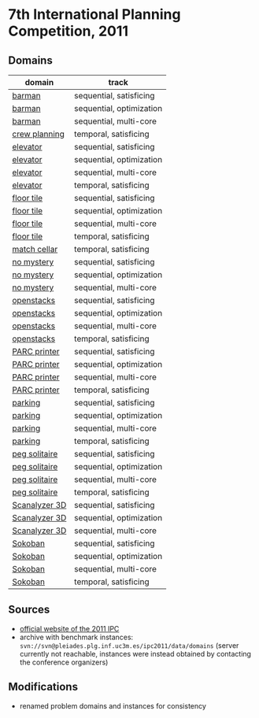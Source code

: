 # 7th International Planning Competition, 2011

## Domains

| domain | track |
|--------|-------|
| [barman](domains/barman-sequential-satisficing) | sequential, satisficing |
| [barman](domains/barman-sequential-optimization) | sequential, optimization |
| [barman](domains/barman-sequential-multi-core) | sequential, multi-core |
| [crew planning](domains/crew-planning-temporal-satisficing) | temporal, satisficing |
| [elevator](domains/elevator-sequential-satisficing) | sequential, satisficing |
| [elevator](domains/elevator-sequential-optimization) | sequential, optimization |
| [elevator](domains/elevator-sequential-multi-core) | sequential, multi-core |
| [elevator](domains/elevator-temporal-satisficing) | temporal, satisficing |
| [floor tile](domains/floor-tile-sequential-satisficing) | sequential, satisficing |
| [floor tile](domains/floor-tile-sequential-optimization) | sequential, optimization |
| [floor tile](domains/floor-tile-sequential-multi-core) | sequential, multi-core |
| [floor tile](domains/floor-tile-temporal-satisficing) | temporal, satisficing |
| [match cellar](domains/match-cellar-temporal-satisficing) | temporal, satisficing |
| [no mystery](domains/no-mystery-sequential-satisficing) | sequential, satisficing |
| [no mystery](domains/no-mystery-sequential-optimization) | sequential, optimization |
| [no mystery](domains/no-mystery-sequential-multi-core) | sequential, multi-core |
| [openstacks](domains/openstacks-sequential-satisficing) | sequential, satisficing |
| [openstacks](domains/openstacks-sequential-optimization) | sequential, optimization |
| [openstacks](domains/openstacks-sequential-multi-core) | sequential, multi-core |
| [openstacks](domains/openstacks-temporal-satisficing) | temporal, satisficing |
| [PARC printer](domains/parc-printer-sequential-satisficing) | sequential, satisficing |
| [PARC printer](domains/parc-printer-sequential-optimization) | sequential, optimization |
| [PARC printer](domains/parc-printer-sequential-multi-core) | sequential, multi-core |
| [PARC printer](domains/parc-printer-temporal-satisficing) | temporal, satisficing |
| [parking](domains/parking-sequential-satisficing) | sequential, satisficing |
| [parking](domains/parking-sequential-optimization) | sequential, optimization |
| [parking](domains/parking-sequential-multi-core) | sequential, multi-core |
| [parking](domains/parking-temporal-satisficing) | temporal, satisficing |
| [peg solitaire](domains/peg-solitaire-sequential-satisficing) | sequential, satisficing |
| [peg solitaire](domains/peg-solitaire-sequential-optimization) | sequential, optimization |
| [peg solitaire](domains/peg-solitaire-sequential-multi-core) | sequential, multi-core |
| [peg solitaire](domains/peg-solitaire-temporal-satisficing) | temporal, satisficing |
| [Scanalyzer 3D](domains/scanalyzer-3d-sequential-satisficing) | sequential, satisficing |
| [Scanalyzer 3D](domains/scanalyzer-3d-sequential-optimization) | sequential, optimization |
| [Scanalyzer 3D](domains/scanalyzer-3d-sequential-multi-core) | sequential, multi-core |
| [Sokoban](domains/sokoban-sequential-satisficing) | sequential, satisficing |
| [Sokoban](domains/sokoban-sequential-optimization) | sequential, optimization |
| [Sokoban](domains/sokoban-sequential-multi-core) | sequential, multi-core |
| [Sokoban](domains/sokoban-temporal-satisficing) | temporal, satisficing |

## Sources

* [official website of the 2011 IPC][1]
* archive with benchmark instances: `svn://svn@pleiades.plg.inf.uc3m.es/ipc2011/data/domains` (server currently not reachable, instances were instead obtained by contacting the conference organizers)

## Modifications

* renamed problem domains and instances for consistency




[1]:http://www.plg.inf.uc3m.es/ipc2011-deterministic/
